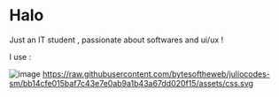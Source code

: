 # Halo

Just an IT student , passionate about softwares and ui/ux !

I use :


![image](https://github.com/nidqija/first/assets/144256646/747f014d-6aef-486b-a273-4a506cf60620) https://raw.githubusercontent.com/bytesoftheweb/juliocodes-sm/bb14cfe015baf7c43e7e0ab9a1b43a67dd020f15/assets/css.svg


